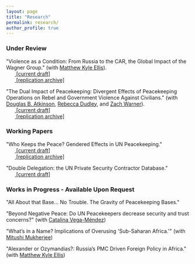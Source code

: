 ```yaml
---
layout: page
title: "Research"
permalink: research/
author_profile: true
---
```


<!-- ### Publications

"Affluence and Congruence: Unequal Representation Around the World" (with Noam Lupu). 2022. *Journal of Politics* 84 (1): 276-290.
<br>&nbsp;&nbsp;&nbsp;&nbsp;&nbsp;&nbsp;<span style="padding-right:5%"><a href='{{ "/download/Lupu-Warner-Affluence.pdf" | relative_url }}'><i class='fas fa-file-pdf'></i> [paper]</a></span>
<br>&nbsp;&nbsp;&nbsp;&nbsp;&nbsp;&nbsp;<span style="padding-right:5%"><a href='{{ "/download/Lupu-Warner-Appendix.pdf" | relative_url }}'><i class='fas fa-file-pdf'></i> [appendix]</a></span>
<br>&nbsp;&nbsp;&nbsp;&nbsp;&nbsp;&nbsp;<span style="padding-right:5%"><a href='https://dataverse.harvard.edu/dataset.xhtml?persistentId=doi:10.7910/DVN/DBNBEU'><i class='fas fa-code-branch'></i> [replication archive]</a></span>
<br>&nbsp;&nbsp;&nbsp;&nbsp;&nbsp;&nbsp;<span style="padding-right:5%"><a href='https://www.washingtonpost.com/politics/2021/06/15/voters-around-world-think-their-governments-are-out-touch-they-have-point/'><i class='fas fa-bullhorn'></i> [Washington Post coverage]</a></span> -->


### Under Review

"Violence as a Condition: From Russia to the CAR, the Global Impact of the Wagner Group." (with [Matthew Kyle Ellis](https://matt-ellis.weebly.com/)). <br>&nbsp;&nbsp;&nbsp;&nbsp;&nbsp;&nbsp;<span style="padding-right:5%"><a href='{{ "https://www.skytheacademic.com/files/violence_as_a_condition.pdf"}}'><i class='fas fa-file-pdf'></i> [current draft]</a></span>
<br>&nbsp;&nbsp;&nbsp;&nbsp;&nbsp;&nbsp;<span style="padding-right:5%"><a href="https://github.com/skytheacademic/violence_as_a_condition"><i class='fab fa-github'></i> [replication archive]</a></span>

"The Dual Impact of Peacekeeping: Divergent Effects of Peacekeeping Operations on Rebel and Government Violence Against Civilians." (with [Douglas B. Atkinson](https://dougbatkinson.wordpress.com/), [Rebecca Dudley](https://www.rebeccaedudley.com/), and [Zach Warner](https://zachwarner.net/)).
<br>&nbsp;&nbsp;&nbsp;&nbsp;&nbsp;&nbsp;<span style="padding-right:5%"><a href='{{ "https://www.skytheacademic.com/files/When_PKs_Leave.pdf"}}'><i class='fas fa-file-pdf'></i> [current draft]</a></span>
<br>&nbsp;&nbsp;&nbsp;&nbsp;&nbsp;&nbsp;<span style="padding-right:5%"><a href="https://github.com/skytheacademic/when_peacekeepers_leave"><i class='fab fa-github'></i> [replication archive]</a></span>

### Working Papers

"Who Keeps the Peace? Gendered Effects in UN Peacekeeping."
<br>&nbsp;&nbsp;&nbsp;&nbsp;&nbsp;&nbsp;<span style="padding-right:5%"><a href='{{ "https://www.skytheacademic.com/files/who_keeps_the_peace.pdf"}}'><i class='fas fa-file-pdf'></i> [current draft]</a></span>
<br>&nbsp;&nbsp;&nbsp;&nbsp;&nbsp;&nbsp;<span style="padding-right:5%"><a href="https://github.com/skytheacademic/who_keeps_the_peace"><i class='fab fa-github'></i> [replication archive]</a></span>

"Double Delegation: the UN Private Security Contractor Database."
<br>&nbsp;&nbsp;&nbsp;&nbsp;&nbsp;&nbsp;<span style="padding-right:5%"><a href='{{ "https://www.skytheacademic.com/files/double_delegation.pdf"}}'><i class='fas fa-file-pdf'></i> [current draft]</a></span>

### Works in Progress - Available Upon Request

"All About that Base... No Trouble. The Gravity of Peacekeeping Bases."

"Beyond Negative Peace: Do UN Peacekeepers decrease security and trust concerns?" (with [Catalina Vega-Méndez](https://catalina-vega-mendez.weebly.com/))

"What’s in a Name? Implications of Overusing 'Sub-Saharan Africa.'" (with [Mitushi Mukherjee](https://www.mitushimukherjee.com/))

"Alexander or Ozymandias?: Russia’s PMC Driven Foreign Policy in Africa." (with [Matthew Kyle Ellis](https://www.linkedin.com/in/matt-ellis-7b187492/))

<!-- "Divide to Rule: Deconcentration and Coalition Bargaining." *Under review*.
<br>&nbsp;&nbsp;&nbsp;&nbsp;&nbsp;&nbsp;<span style="padding-right:5%"><a href='{{ "/download/Warner-Divide-to-Rule.pdf" | relative_url }}'><i class='fas fa-file-pdf'></i> [current draft]</a></span>
<br>&nbsp;&nbsp;&nbsp;&nbsp;&nbsp;&nbsp;<span style="padding-right:5%"><a href='{{ "/download/Warner-Divide-to-Rule-Appendix.pdf" | relative_url }}'><i class='fas fa-file-pdf'></i> [appendix]</a> </span> -->
